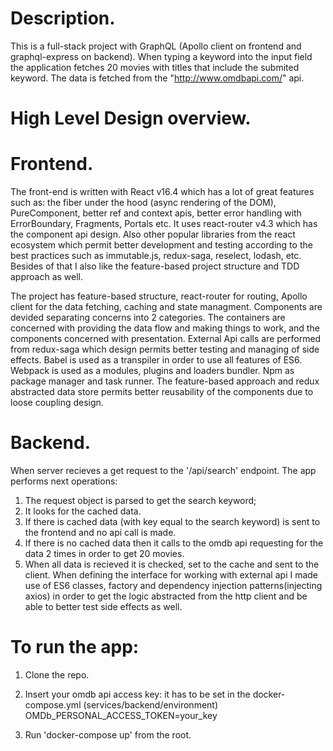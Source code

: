 # Description.

This is a full-stack project with GraphQL (Apollo client on frontend and graphql-express on backend). When typing a keyword into the input field the application fetches 20 movies with titles that include the submited keyword. The data is fetched from the "http://www.omdbapi.com/" api.

# High Level Design overview.

# Frontend.

The front-end is written with React v16.4 which has a lot of great features such as: the fiber under the hood (async rendering of the DOM), PureComponent, better ref and context apis, better error handling with ErrorBoundary, Fragments, Portals etc. It uses react-router v4.3 which has the component api design. Also other popular libraries from the react ecosystem which permit better development and testing according to the best practices such as immutable.js, redux-saga, reselect, lodash, etc. Besides of that I also like the feature-based project structure and TDD approach as well.

The project has feature-based structure, react-router for routing, Apollo client for the data fetching, caching and state managment. Components are devided separating concerns into 2 categories. The containers are concerned with providing the data flow and making things to work, and the components concerned with presentation. External Api calls are performed from redux-saga which design permits better testing and managing of side effects. 
Babel is used as a transpiler in order to use all features of ES6. Webpack is used as a modules, plugins and loaders bundler. Npm as package manager and task runner.
The feature-based approach and redux abstracted data store permits better reusability of the components due to loose coupling design. 

# Backend.

When server recieves a get request to the '/api/search' endpoint. The app performs next operations: 
1. The request object is parsed to get the search keyword;
2. It looks for the cached data.
3. If there is cached data (with key equal to the search keyword) is sent to the frontend and no api call is made.
4. If there is no cached data then it calls to the omdb api requesting for the data 2 times in order to get 20 movies.
5. When all data is recieved it is checked, set to the cache and sent to the client.
When defining the interface for working with external api I made use of ES6 classes, factory and dependency injection patterns(injecting axios) in order to get the logic abstracted from the http client and be able to better test side effects as well.

# To run the app:

1. Clone the repo.

2. Insert your omdb api access key: 
    it has to be set in the docker-compose.yml (services/backend/environment) OMDb_PERSONAL_ACCESS_TOKEN=your_key

3. Run 'docker-compose up' from the root.